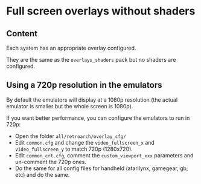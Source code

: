 # Full screen overlays without shaders

## Content

Each system has an appropriate overlay configured.

They are the same as the `overlays_shaders` pack but no shaders are configured.

## Using a 720p resolution in the emulators

By default the emulators will display at a 1080p resolution (the actual emulator is smaller but the whole screen is 1080p).

If you want better performance, you can configure the emulators to run in 720p:

- Open the folder `all/retroarch/overlay_cfg/`
- Edit `common.cfg` and change the `video_fullscreen_x` and `video_fullscreen_y` to match 720p (1280x720).
- Edit `common_crt.cfg`, comment the `custom_viewport_xxx` parameters and un-comment the 720p ones.
- Do the same for all config files for handheld (atarilynx, gamegear, gb, etc) and do the same.
